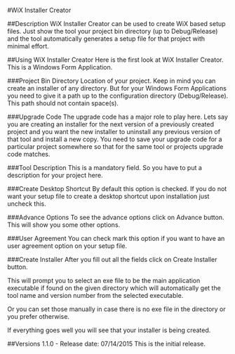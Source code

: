 #WiX Installer Creator

##Description
WiX Installer Creator can be used to create WiX based setup files. Just show the tool your project bin directory (up to Debug/Release) and the tool automatically generates a setup file for that project with minimal effort.

##Using WiX Installer Creator
Here is the first look at WiX Installer Creator. This is a Windows Form Application.
 
###Project Bin Directory
Location of your project. Keep in mind you can create an installer of any directory. But for your Windows Form Applications you need to give it a path up to the configuration directory (Debug/Release).
This path should not contain space(s).

###Upgrade Code
The upgrade code has a major role to play here. Lets say you are creating an installer for the next version of a previously created project and you want the new installer to uninstall any previous version of that tool and install a new copy. You need to save your upgrade code for a particular project somewhere so that for the same tool or projects upgrade code matches.

###Tool Description
This is a mandatory field. So you have to put a description for your project here.

###Create Desktop Shortcut
By default this option is checked. If you do not want your setup file to create a desktop shortcut upon installation just uncheck this.

###Advance Options
To see the advance options click on Advance button. This will show you some other options.
 
###User Agreement
You can check mark this option if you want to have an user agreement option on your setup file.

###Create Installer
After you fill out all the fields click on Create Installer button.
 
This will prompt you to select an exe file to be the main application executable if found on the given directory which will automatically get the tool name and version number from the selected executable.
 
Or you can set those manually in case there is no exe file in the directory or you prefer otherwise.
 
If everything goes well you will see that your installer is being created.
 
##Versions
1.1.0 - Release date: 07/14/2015
This is the initial release. 
